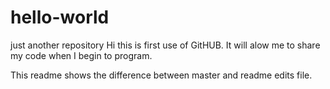 # hello-world
just another repository
Hi this is first use of GitHUB. It will alow me to share my code when I begin to program. 

This readme shows the difference between master and readme edits file.
